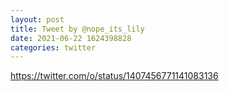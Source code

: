 ```yaml
--- 
layout: post 
title: Tweet by @nope_its_lily 
date: 2021-06-22 1624398828 
categories: twitter 
--- 
```

https://twitter.com/o/status/1407456771141083136